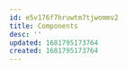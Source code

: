 ```yaml
---
id: e5v176f7hruwtm7tjwommv2
title: Components
desc: ''
updated: 1681795173764
created: 1681795173764
---
```

